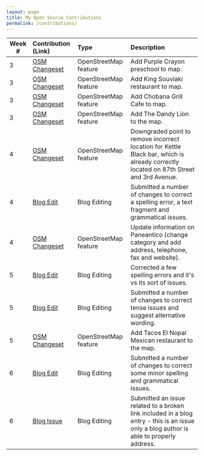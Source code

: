 ```yaml
---
layout: page
title: My Open Source Contributions
permalink: /contributions/
---
```


<!--
The first column, Contribution, must be a hyperlink to the actual contribution,
such as the Wikipedia edit or pull request, etc., with a suitable name.
Type of the contribution should be "Wikipedia edit", "OpenStreet Map feature",
"Project Documentation", "Project Code", "Blog Edit", etc.

The Description should include a brief summary of what you did.

Replace the first row below with your contribution and add new ones below it
following the same syntax.

-->





| Week #       | Contribution (Link)  | Type  | Description |
|---|:---|:---|:---|
| 3  | [OSM Changeset](https://www.openstreetmap.org/changeset/81085982)    | OpenStreetMap feature    |   Add Purple Crayon preschool to map.   |
|  3 |  [OSM Changeset](https://www.openstreetmap.org/changeset/81086120)  |  OpenStreetMap feature  |  Add King Souvlaki restaurant to map.    |
|  3 |  [OSM Changeset](https://www.openstreetmap.org/changeset/81086235)  |   OpenStreetMap feature  | Add Chobana Grill Cafe to map.     |
|  3 |  [OSM Changeset](https://www.openstreetmap.org/changeset/81086513)  |  OpenStreetMap feature   | Add The Dandy Lion to the map.     |
|  4 |  [OSM Changeset](https://www.openstreetmap.org/changeset/81360645)  |  OpenStreetMap feature  | Downgraded point to remove incorrect location for Kettle Black bar, which is already correctly located on 87th Street and 3rd Avenue.     |
|  4 |  [Blog Edit](https://github.com/hunter-college-ossd-spr-2020/liulanz-weekly/pull/4)  |  Blog Editing  | Submitted a number of changes to correct a spelling error, a text fragment and grammatical issues.     |
|  4 |  [OSM Changeset](https://www.openstreetmap.org/changeset/81375236)  |  OpenStreetMap feature  | Update information on Paneantico (change category and add address, telephone, fax and website).    |
|  5 |  [Blog Edit](https://github.com/hunter-college-ossd-spr-2020/Nannaquin-weekly/pull/2)  |  Blog Editing  | Corrected a few spelling errors and it's vs its sort of issues.     |
|  5 |  [Blog Edit](https://github.com/hunter-college-ossd-spr-2020/liulanz-weekly/pull/6)  |  Blog Editing  | Submitted a number of changes to correct tense issues and suggest alternative wording.     |
|  5 |  [OSM Changeset](https://www.openstreetmap.org/changeset/81634942)  |  OpenStreetMap feature  | Add Tacos El Nopal Mexican restaurant to the map.    |
|  6 |  [Blog Edit](https://github.com/hunter-college-ossd-spr-2020/Ks5810-weekly/pull/5)  |  Blog Editing  | Submitted a number of changes to correct some minor spelling and grammatical issues.     |
|  6 |  [Blog Issue](https://github.com/hunter-college-ossd-spr-2020/Ks5810-weekly/issues/6)  |  Blog Editing  | Submitted an issue related to a broken link included in a blog entry - this is an issue only a blog author is able to properly address.     |

